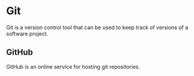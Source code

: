 # Git

Git  is a version control tool that can be used to keep track of versions of a software project.

## GitHub

GitHub is an online service for hosting git repositories.
